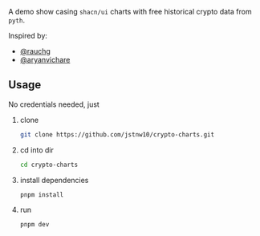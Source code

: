 A demo show casing `shacn/ui` charts with free historical crypto data from `pyth`.

Inspired by:

- [@rauchg](https://x.com/rauchg/status/1809389050568298625)
- [@aryanvichare](https://github.com/aryanvichare/stocks)

## Usage

No credentials needed, just

1. clone

   ```bash
   git clone https://github.com/jstnw10/crypto-charts.git
   ```

2. cd into dir

   ```bash
   cd crypto-charts
   ```

3. install dependencies

   ```bash
   pnpm install
   ```

4. run

   ```bash
   pnpm dev
   ```
